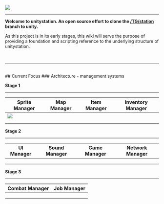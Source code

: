 ![](http://doobly.izz.moe/unitystation/wiki/unitystationLOGO.png)
***

**Welcome to unitystation. An open source effort to clone the [/TG/station](www.tgstation13.org) branch to unity.**

As this project is in its early stages, this wiki will serve the purpose of providing a foundation and scripting reference to the underlying structure of unitystation.
<br><br><br>
***
<br>
## Current Focus 
### Architecture - management systems

**Stage 1**

***


| Sprite Manager | Map Manager    | Item Manager | Inventory Manager |
|----------------|----------------|--------------|-------------------|
| ![](http://doobly.izz.moe/unitystation/wiki/SpriteManager.png)               |                |              |                   |
|                |                |              |                   |
|                |                |              |                   |


**Stage 2**

***

| UI Manager     | Sound Manager  | Game Manager | Network Manager   |
|----------------|----------------|--------------|-------------------|
|                |                |              |                   |
|                |                |              |                   |
|                |                |              |                   |

**Stage 3**

***


| Combat Manager | Job Manager    |   
|----------------|----------------|
|                |                |                                
|                |                |                              
|                |                |                                 